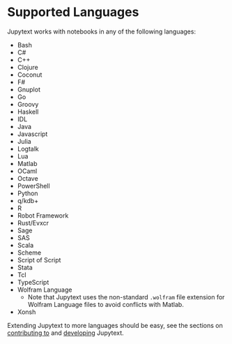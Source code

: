 # Supported Languages

Jupytext works with notebooks in any of the following languages:

- Bash
- C#
- C++
- Clojure
- Coconut
- F#
- Gnuplot
- Go
- Groovy
- Haskell
- IDL
- Java
- Javascript
- Julia
- Logtalk
- Lua
- Matlab
- OCaml
- Octave
- PowerShell
- Python
- q/kdb+
- R
- Robot Framework
- Rust/Evxcr
- Sage
- SAS
- Scala
- Scheme
- Script of Script
- Stata
- Tcl
- TypeScript
- Wolfram Language
  - Note that Jupytext uses the non-standard `.wolfram` file extension for Wolfram Language files to avoid conflicts with Matlab.
- Xonsh

Extending Jupytext to more languages should be easy, see the sections on [contributing to](contributing.md) and [developing](developing.md) Jupytext.
